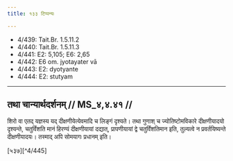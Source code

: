 ```yaml
---
title: १३३ टिप्पन्यः

---
```

- 4/439: Tait.Br. 1.5.11.2
- 4/440: Tait.Br. 1.5.11.3
- 4/441: E2: 5,105; E6: 2,65
- 4/442: E6 om. jyotayater vā
- 4/443: E2: dyotyante
- 4/444: E2: stutyam

____________________________________________


## तथा चान्यार्थदर्शनम् // MS_४,४.४१ //

शिरो वा एतद् यज्ञस्य यद् दीक्षणीयेत्येवमादि च लिङ्गं दृश्यते। तथा गुणाश् च ज्योतिष्टोमविकारे दीक्षणीयादयो दृश्यन्ते, चतुर्विंशति मानं हिरण्यं दीक्षणीयायां दद्यात्, प्रापणीयायां द्वे चतुर्विंशतिमान इति, तुल्यत्वे न प्रवर्तयिष्यन्ते दीक्षणीयादयः। तस्माद् अपि सोमयागः प्रधानम् इति।



[५३७][^4/445]
